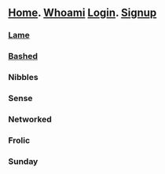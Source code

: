 ## [Home](../index.md).   [Whoami](../index.md)     [Login](../index.md).    [Signup](../index.md)

### [Lame](/hackthebox/lame/)
### [Bashed](/hackthebox/bashed/)
### Nibbles
### Sense
### Networked
### Frolic
### Sunday

